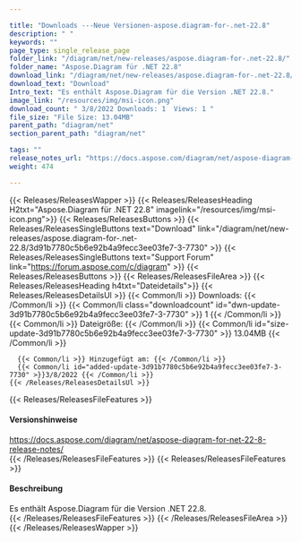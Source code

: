 ```yaml
---

title: "Downloads ---Neue Versionen-aspose.diagram-for-.net-22.8"
description: " "
keywords: ""
page_type: single_release_page
folder_link: "/diagram/net/new-releases/aspose.diagram-for-.net-22.8/"
folder_name: "Aspose.Diagram für .NET 22.8"
download_link: "/diagram/net/new-releases/aspose.diagram-for-.net-22.8/3d91b7780c5b6e92b4a9fecc3ee03fe7-3-7730"
download_text: "Download"
Intro_text: "Es enthält Aspose.Diagram für die Version .NET 22.8."
image_link: "/resources/img/msi-icon.png"
download_count: " 3/8/2022 Downloads: 1  Views: 1 "
file_size: "File Size: 13.04MB"
parent_path: "diagram/net"
section_parent_path: "diagram/net"

tags: ""
release_notes_url: "https://docs.aspose.com/diagram/net/aspose-diagram-for-net-22-8-release-notes/"
weight: 474

---
```


{{< Releases/ReleasesWapper >}}
  {{< Releases/ReleasesHeading H2txt="Aspose.Diagram für .NET 22.8" imagelink="/resources/img/msi-icon.png">}}
  {{< Releases/ReleasesButtons >}}
    {{< Releases/ReleasesSingleButtons text="Download" link="/diagram/net/new-releases/aspose.diagram-for-.net-22.8/3d91b7780c5b6e92b4a9fecc3ee03fe7-3-7730" >}}
    {{< Releases/ReleasesSingleButtons text="Support Forum" link="https://forum.aspose.com/c/diagram" >}}
  {{< Releases/ReleasesButtons >}}
  {{< Releases/ReleasesFileArea >}}
    {{< Releases/ReleasesHeading h4txt="Dateidetails">}}
    {{< Releases/ReleasesDetailsUl >}}
      {{< Common/li >}} Downloads: {{< /Common/li >}}
      {{< Common/li class="downloadcount" id="dwn-update-3d91b7780c5b6e92b4a9fecc3ee03fe7-3-7730" >}} 1 {{< /Common/li >}}
      {{< Common/li >}} Dateigröße: {{< /Common/li >}}
      {{< Common/li id="size-update-3d91b7780c5b6e92b4a9fecc3ee03fe7-3-7730" >}} 13.04MB {{< /Common/li >}}

      {{< Common/li >}} Hinzugefügt am: {{< /Common/li >}}
      {{< Common/li id="added-update-3d91b7780c5b6e92b4a9fecc3ee03fe7-3-7730" >}}3/8/2022 {{< /Common/li >}}
    {{< /Releases/ReleasesDetailsUl >}}

  {{< Releases/ReleasesFileFeatures >}}
      <h4>Versionshinweise</h4><div> <a href='https://docs.aspose.com/diagram/net/aspose-diagram-for-net-22-8-release-notes/'>https://docs.aspose.com/diagram/net/aspose-diagram-for-net-22-8-release-notes/</a></div>
  {{< /Releases/ReleasesFileFeatures >}}
  {{< Releases/ReleasesFileFeatures >}}
      <h4>Beschreibung</h4><div class="HTMLDescription"> Es enthält Aspose.Diagram für die Version .NET 22.8.</div>
  {{< /Releases/ReleasesFileFeatures >}}
 {{< /Releases/ReleasesFileArea >}}
{{< /Releases/ReleasesWapper >}}



